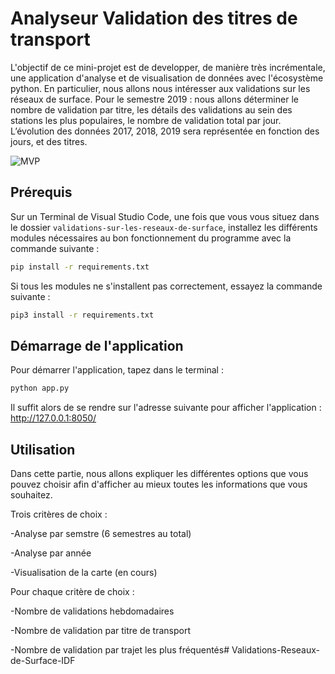 # Analyseur Validation des titres de transport
L'objectif de ce mini-projet est de developper, de manière très incrémentale, une application d'analyse et de visualisation de données avec l'écosystème python. En particulier, nous allons nous intéresser aux validations sur les réseaux de surface. Pour le semestre 2019 : nous allons déterminer le nombre de validation par titre, les détails des validations au sein des stations les plus populaires, le nombre de validation total par jour. L’évolution des données 2017, 2018, 2019 sera représentée en fonction des jours, et des titres. 

![MVP](https://st.depositphotos.com/2416623/3464/i/950/depositphotos_34644901-stock-photo-histogram-economic-rise.jpg)


## Prérequis
Sur un Terminal de Visual Studio Code, une fois que vous vous situez dans le dossier `validations-sur-les-reseaux-de-surface`, installez les différents modules nécessaires au bon fonctionnement du programme avec la commande suivante :
```bash
pip install -r requirements.txt
```
Si tous les modules ne s'installent pas correctement, essayez la commande suivante :
```bash
pip3 install -r requirements.txt
```

## Démarrage de l'application
Pour démarrer l'application, tapez dans le terminal :
```bash
python app.py
```
Il suffit alors de se rendre sur l'adresse suivante pour afficher l'application : http://127.0.0.1:8050/


## Utilisation
Dans cette partie, nous allons expliquer les différentes options que vous pouvez choisir afin d'afficher au mieux toutes les informations que vous souhaitez.

Trois critères de choix : 

-Analyse par semstre (6 semestres au total)

-Analyse par année

-Visualisation de la carte (en cours)

Pour chaque critère de choix :

-Nombre de validations hebdomadaires

-Nombre de validation par titre de transport

-Nombre de validation par trajet les plus fréquentés# Validations-Reseaux-de-Surface-IDF
